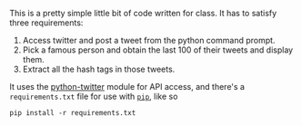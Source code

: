 This is a pretty simple little bit of code written for class. It has to satisfy
three requirements:

1. Access twitter and post a tweet from the python command prompt.
2. Pick a famous person and obtain the last 100 of their tweets and display
them.
3. Extract all the hash tags in those tweets.

It uses the [python-twitter][tw-module] module for API access, and there's a
`requirements.txt` file for use with [`pip`][pip], like so

    pip install -r requirements.txt

[tw-module]:http://code.google.com/p/python-twitter/
[pip]:http://www.pip-installer.org/en/latest/index.html
